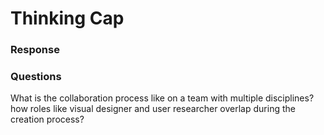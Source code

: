 # Thinking Cap

### Response


### Questions
What is the collaboration process like on a team with multiple disciplines? how roles like visual designer and user researcher overlap during the creation process?
